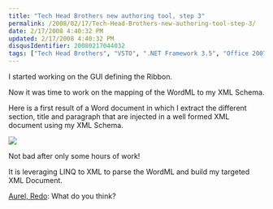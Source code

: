 ```yaml
---
title: "Tech Head Brothers new authoring tool, step 3"
permalink: /2008/02/17/Tech-Head-Brothers-new-authoring-tool-step-3/
date: 2/17/2008 4:40:32 PM
updated: 2/17/2008 4:40:32 PM
disqusIdentifier: 20080217044032
tags: ["Tech Head Brothers", "VSTO", ".NET Framework 3.5", "Office 2007"]
---
```

I started working on the GUI defining the Ribbon.

Now it was time to work on the mapping of the WordML to my XML Schema.
<!-- more -->

Here is a first result of a Word document in which I extract the different section, title and paragraph that are injected in a well formed XML document using my XML Schema.

![](http://farm3.static.flickr.com/2129/2270982074_95feb4a007_o_d.jpg) 

Not bad after only some hours of work!

It is leveraging LINQ to XML to parse the WordML and build my targeted XML Document.

<u>Aurel, Redo</u>: What do you think?
